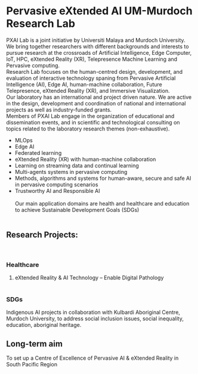 # Pervasive eXtended AI UM-Murdoch Research Lab                   
PXAI Lab is a joint initiative by Universiti Malaya and Murdoch University. We bring together researchers with different backgrounds and interests to pursue research at the crossroads of Artificial Intelligence, Edge Computer, IoT, HPC, eXtended Reality (XR), Telepresence Machine Learning and Pervasive computing.                
Research Lab focuses on the human-centred design, development, and evaluation of interactive technology spaning from Pervasive Artificial Intelligence (AI), Edge AI, human-machine collaboration, Future Telepresence, eXtended Reality (XR), and Immersive Visualization.                            
Our laboratory has an international and project driven nature. We are active in the design, development and coordination of national and international projects as well as industry-funded grants.                             
Members of PXAI Lab engage in the organization of educational and dissemination events, and in scientific and technological consulting on topics related to the laboratory research themes (non-exhaustive).                              
- MLOps                      
- Edge AI                    
- Federated learning                                                                                                                           
- eXtended Reality (XR) with human-machine collaboration                                                                                                     
- Learning on streaming data and continual learning                                                                                                                      
- Multi-agents systems in pervasive computing                                                          
- Methods, algorithms and systems for human-aware, secure and safe AI in pervasive computing scenarios                                                                  
- Trustworthy AI and Responsible AI                                                                                   
                                                                      
Our main application domains are health and healthcare and education to achieve Sustainable Development Goals (SDGs)                     
                          
## Research Projects:
                             
### Healthcare                         
1. eXtended Reality & AI Technology – Enable Digital Pathology                                      
                             
### SDGs                                                      
Indigenous AI projects in collaboration with Kulbardi Aboriginal Centre, Murdoch University, to address social inclusion issues, social inequality, education, aboriginal heritage.                                          

## Long-term aim                               
To set up a Centre of Excellence of Pervasive AI & eXtended Reality in South Pacific Region      
